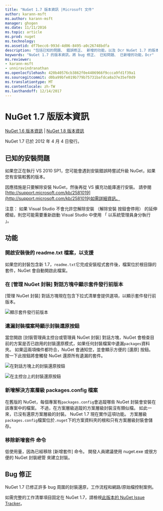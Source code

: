 ```yaml
---
title: "NuGet 1.7 版本資訊 |Microsoft 文件"
author: karann-msft
ms.author: karann-msft
manager: ghogen
ms.date: 11/11/2016
ms.topic: article
ms.prod: nuget
ms.technology: 
ms.assetid: df7becc6-993d-4d06-8495-a0c26748bdfa
description: "包括已知的問題、 錯誤修正、 新增的功能，以及 Dcr NuGet 1.7 的版本資訊。"
keywords: "NuGet 1.7 的版本資訊，將 bug 修正、 已知問題、 已新增的功能，Dcr"
ms.reviewer:
- karann-msft
- unniravindranathan
ms.openlocfilehash: 420b40576cb3862f0e4406966f9ccca9fd1f39a1
ms.sourcegitcommit: d0ba99bfe019b779b75731bafdca8a37e35ef0d9
ms.translationtype: MT
ms.contentlocale: zh-TW
ms.lasthandoff: 12/14/2017
---
```

# <a name="nuget-17-release-notes"></a>NuGet 1.7 版版本資訊

[NuGet 1.6 版本資訊](../release-notes/nuget-1.6.md) | [NuGet 1.8 版本資訊](../release-notes/nuget-1.8.md)

NuGet 1.7 已於 2012 年 4 月 4 日發行。

## <a name="known-installation-issue"></a>已知的安裝問題
如果您正在執行 VS 2010 SP1，您可能會遇到安裝錯誤時嘗試升級 NuGet，如果您有安裝較舊的版本。

因應措施是只要解除安裝 NuGet，然後再從 VS 擴充功能庫進行安裝。  請參閱[http://support.microsoft.com/kb/2581019](http://support.microsoft.com/kb/2581019)如需詳細資訊。

注意： 如果 Visual Studio 不會允許您解除安裝 （解除安裝 按鈕會停用） 的延伸模組，則您可能需要重新啟動 Visual Studio 中使用 「 以系統管理員身分執行 」。

## <a name="features"></a>功能

### <a name="support-opening-readmetxt-file-after-installation"></a>開啟安裝後的 readme.txt 檔案，以支援
如果您的封裝包含新 1.7，`readme.txt`它完成安裝程式套件後，檔案位於根目錄的套件，NuGet 會自動開啟此檔案。

### <a name="show-prerelease-packages-in-the-manage-nuget-packages-dialog"></a>在 [管理 NuGet 封裝] 對話方塊中顯示套件發行前版本
[管理 NuGet 封裝] 對話方塊現在包含下拉式清單會提供選項，以顯示套件發行前版本。

![顯示套件發行前版本](./media/prerelease-dropdown.png)

### <a name="show-package-restore-button-when-package-files-are-missing"></a>遺漏封裝檔案時顯示封裝還原按鈕
當您開啟 [封裝管理員主控台或管理員 NuGet 封裝] 對話方塊，NuGet 會檢查目前的方案是否已啟用的封裝還原模式，如果任何封裝檔案中遺漏`packages`資料夾。 如果這兩項條件都符合，NuGet 會通知您，並會顯示方便的 [還原] 按鈕。 按一下此按鈕將會觸發 NuGet 還原所有遺漏的套件。

![在對話方塊上的封裝還原按鈕](./media/packagerestore-dialog.png)

![在主控台上的封裝還原按鈕](./media/packagerestore-console.png)

### <a name="add-solution-level-packagesconfig-file"></a>新增解決方案層級 packages.config 檔案
在舊版的 NuGet，每個專案有`packages.config`會追蹤哪些 NuGet 封裝會安裝在該專案中的檔案。 不過，在方案層級追蹤的方案層級封裝沒有類似檔。 如此一來，已沒有還原方案層級的封裝。
NuGet 1.7 現在實作這項功能。 方案層級`packages.config`檔案位於`.nuget`下的方案資料夾的根和只有方案層級封裝會儲存。

### <a name="remove-new-package-command"></a>移除新增套件 命令
低使用量，因為已經移除 [新增套件] 命令。 開發人員建議使用 nuget.exe 或很方便的 NuGet 封裝總管 來建立封裝。

## <a name="bug-fixes"></a>Bug 修正
NuGet 1.7 已修正許多 bug 周圍的封裝還原，工作流程和網路/原始檔控制案例。

如需完整的工作清單項目固定在 NuGet 1.7，請檢視[此版本的 NuGet Issue Tracker](http://nuget.codeplex.com/workitem/list/advanced?keyword=&status=Closed&type=All&priority=All&release=NuGet%201.7&assignedTo=All&component=All&sortField=Votes&sortDirection=Descending&page=0)。
